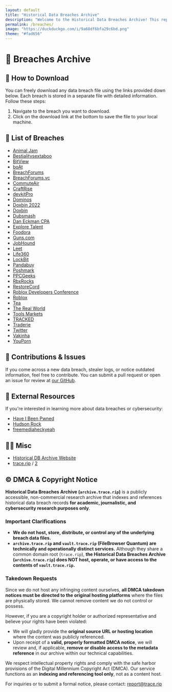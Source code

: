 ```yaml
---
layout: default
title: "Historical Data Breaches Archive"
description: "Welcome to the Historical Data Breaches Archive! This repository contains a comprehensive and ever-growing collection of data breaches throughout history. All the breaches stored here are publicly available and can be freely downloaded for research, analysis, or educational purposes."
permalink: /breaches/
image: "https://duckduckgo.com/i/9a68df6bfa29c6bd.png"
theme: "#fad656"
---
```


# 📂 Breaches Archive

## 🚀 How to Download

You can freely download any data breach file using the links provided down below. Each breach is stored in a separate file with detailed information. Follow these steps:

1. Navigate to the breach you want to download.
2. Click on the download link at the bottom to save the file to your local machine.

## 📂 List of Breaches

- [Animal Jam](./Animal-Jam)
- [Bestialitysextaboo](./Bestialitysextaboo)
- [BitView](./BitView)
- [boAt](./boAt)
- [BreachForums](./BreachForums)
- [BreachForums.vc](./BreachForums.vc)
- [CommuteAir](./CommuteAir)
- [CraftRise](./CraftRise)
- [devkitPro](./devkitPro)
- [Dominos](./Dominos)
- [Doxbin 2022](./Doxbin-2022)
- [Doxbin](./Doxbin)
- [Dubsmash](./Dubsmash)
- [Dan Eckman CPA](./Eckman-CPA)
- [Explore Talent](./Explore-Talent)
- [Foodora](./Foodora)
- [Guns.com](./Guns.com)
- [JobHound](./JobHound)
- [Leet](./Leet-CC)
- [Life360](./Life360)
- [LockBit](./LockBit)
- [Pandabuy](./Pandabuy)
- [Poshmark](./Poshmark)
- [PPCGeeks](./PPCGeeks)
- [RbxRocks](./RbxRocks)
- [RestoreCord](./RestoreCord)
- [Roblox Developers Conference](./Roblox-Developers-Conference)
- [Roblox](./Roblox)
- [Tea](./Tea)
- [The Real World](./The-Real-World)
- [Tools Markets](./tools-markets)
- [TRACKED](./TRACKED)
- [Traderie](./Traderie)
- [Twitter](./Twitter)
- [Vakinha](./Vakinha)
- [YouPorn](./YouPorn)

## 🔧 Contributions & Issues

If you come across a new data breach, stealer logs, or notice outdated information, feel free to contribute. You can submit a pull request or open an issue for review at [our GitHub](https://redirect.trace.rip/?url=https://github.com/tracerip/archive.trace.rip).

## 🔗 External Resources

If you're interested in learning more about data breaches or cybersecurity:
- [Have I Been Pwned](https://redirect.trace.rip/?url=https://haveibeenpwned.com)
- [Hudson Rock](https://redirect.trace.rip/?url=https://www.hudsonrock.com/threat-intelligence-cybercrime-tools)
- [freemediaheckyeah](https://redirect.trace.rip/?url=https://fmhy.net)

## 🤷‍♀️ Misc

- [Historical DB Archive Website](https://archive.trace.rip)
- [trace.rip](https://trace.rip) / [2](https://searchub.vip)

## ©️ DMCA & Copyright Notice

**Historical Data Breaches Archive (`archive.trace.rip`)** is a publicly accessible, non-commercial research archive that indexes and references historical data breach records **for academic, journalistic, and cybersecurity research purposes only**.

### Important Clarifications

- **We do not host, store, distribute, or control any of the underlying breach data files.**  
- **`archive.trace.rip` and `vault.trace.rip` (FileBrowser Quantum) are technically and operationally distinct services.** Although they share a common domain root (`trace.rip`), **the Historical Data Breaches Archive (`archive.trace.rip`) does NOT host, operate, or have access to the contents of `vault.trace.rip`.**  

### Takedown Requests

Since we do not host any infringing content ourselves, **all DMCA takedown notices must be directed to the original hosting platforms** where the files are physically stored. We cannot remove content we do not control or possess.

However, if you are a copyright holder or authorized representative and believe your rights have been violated:

- We will gladly provide the **original source URL or hosting location** where the content was publicly referenced.  
- Upon receipt of a **valid, properly formatted DMCA notice**, we will review and, if applicable, **remove or disable access to the metadata reference** in our archive within our technical capabilities.

We respect intellectual property rights and comply with the safe harbor provisions of the Digital Millennium Copyright Act (DMCA). Our service functions as an **indexing and referencing tool only**, not as a content host.

For inquiries or to submit a formal notice, please contact: [report@trace.rip](mailto:report@trace.rip)